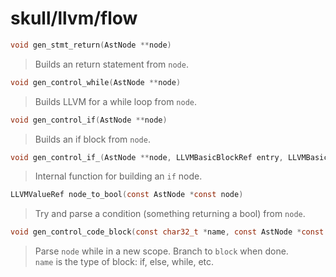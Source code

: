 # skull/llvm/flow

```c
void gen_stmt_return(AstNode **node)
```

> Builds an return statement from `node`.

```c
void gen_control_while(AstNode **node)
```

> Builds LLVM for a while loop from `node`.

```c
void gen_control_if(AstNode **node)
```

> Builds an if block from `node`.

```c
void gen_control_if_(AstNode **node, LLVMBasicBlockRef entry, LLVMBasicBlockRef end)
```

> Internal function for building an `if` node.

```c
LLVMValueRef node_to_bool(const AstNode *const node)
```

> Try and parse a condition (something returning a bool) from `node`.

```c
void gen_control_code_block(const char32_t *name, const AstNode *const node, LLVMBasicBlockRef block)
```

> Parse `node` while in a new scope. Branch to `block` when done.
> \
> `name` is the type of block: if, else, while, etc.

